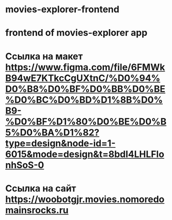 # movies-explorer-frontend
# frontend of movies-explorer app
# Ссылка на макет https://www.figma.com/file/6FMWkB94wE7KTkcCgUXtnC/%D0%94%D0%B8%D0%BF%D0%BB%D0%BE%D0%BC%D0%BD%D1%8B%D0%B9-%D0%BF%D1%80%D0%BE%D0%B5%D0%BA%D1%82?type=design&node-id=1-6015&mode=design&t=8bdI4LHLFlonhSoS-0
# Ссылка на сайт https://woobotgjr.movies.nomoredomainsrocks.ru
